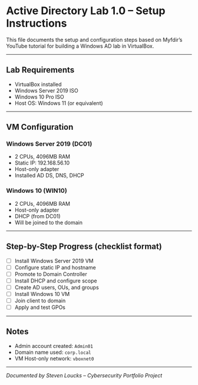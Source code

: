 
# Active Directory Lab 1.0 – Setup Instructions

This file documents the setup and configuration steps based on Myfdir’s YouTube tutorial for building a Windows AD lab in VirtualBox.

---

## Lab Requirements

- VirtualBox installed
- Windows Server 2019 ISO
- Windows 10 Pro ISO
- Host OS: Windows 11 (or equivalent)

---

## VM Configuration

### Windows Server 2019 (DC01)

- 2 CPUs, 4096MB RAM
- Static IP: 192.168.56.10
- Host-only adapter
- Installed AD DS, DNS, DHCP

### Windows 10 (WIN10)

- 2 CPUs, 4096MB RAM
- Host-only adapter
- DHCP (from DC01)
- Will be joined to the domain

---

## Step-by-Step Progress (checklist format)

- [ ] Install Windows Server 2019 VM
- [ ] Configure static IP and hostname
- [ ] Promote to Domain Controller
- [ ] Install DHCP and configure scope
- [ ] Create AD users, OUs, and groups
- [ ] Install Windows 10 VM
- [ ] Join client to domain
- [ ] Apply and test GPOs

---

## Notes

- Admin account created: `Admin01`
- Domain name used: `corp.local`
- VM Host-only network: `vboxnet0`

---

*Documented by Steven Loucks – Cybersecurity Portfolio Project*

